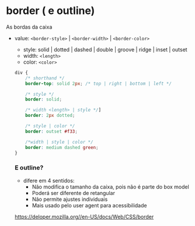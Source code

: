 # border ( e outline)

As bordas da caixa

- value: `<border-style>` | `<border-width>` | `<border-color>`
    - style: solid | dotted | dashed | double | groove | ridge | inset | outset
    - width: `<length>`
    - color: `<color>`

    ```css
    div {
        /* shorthand */
        border-top: solid 2px; /* top | right | bottom | left */

        /* style */
        border: solid;

        /* width <length> | style */]
        border: 2px dotted;

        /* style | color */
        border: outset #f33;

        /*width | style | color */
        border: medium dashed green;
    }
    ```

    ### E outline?

    - difere em 4 sentidos:
        - Não modifica o tamanho da caixa, pois não é parte do box model
         - Poderá ser diferente de retangular
         - Não permite ajustes individuais
         - Mais usado pelo user agent para acessibilidade

    https://deloper.mozilla.org//en-US/docs/Web/CSS/border